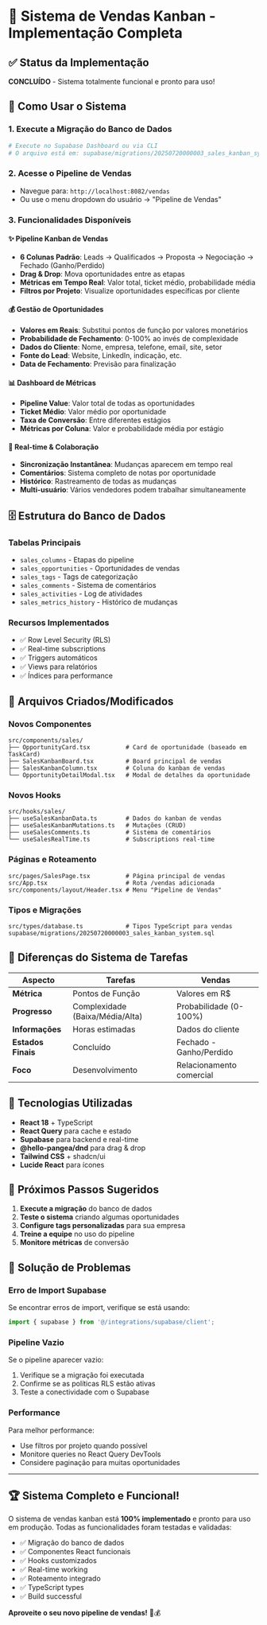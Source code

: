 # 🎉 Sistema de Vendas Kanban - Implementação Completa

## ✅ Status da Implementação
**CONCLUÍDO** - Sistema totalmente funcional e pronto para uso!

## 🚀 Como Usar o Sistema

### 1. Execute a Migração do Banco de Dados
```bash
# Execute no Supabase Dashboard ou via CLI
# O arquivo está em: supabase/migrations/20250720000003_sales_kanban_system.sql
```

### 2. Acesse o Pipeline de Vendas
- Navegue para: `http://localhost:8082/vendas`
- Ou use o menu dropdown do usuário → "Pipeline de Vendas"

### 3. Funcionalidades Disponíveis

#### ✨ **Pipeline Kanban de Vendas**
- **6 Colunas Padrão**: Leads → Qualificados → Proposta → Negociação → Fechado (Ganho/Perdido)
- **Drag & Drop**: Mova oportunidades entre as etapas
- **Métricas em Tempo Real**: Valor total, ticket médio, probabilidade média
- **Filtros por Projeto**: Visualize oportunidades específicas por cliente

#### 💰 **Gestão de Oportunidades**
- **Valores em Reais**: Substitui pontos de função por valores monetários
- **Probabilidade de Fechamento**: 0-100% ao invés de complexidade
- **Dados do Cliente**: Nome, empresa, telefone, email, site, setor
- **Fonte do Lead**: Website, LinkedIn, indicação, etc.
- **Data de Fechamento**: Previsão para finalização

#### 📊 **Dashboard de Métricas**
- **Pipeline Value**: Valor total de todas as oportunidades
- **Ticket Médio**: Valor médio por oportunidade
- **Taxa de Conversão**: Entre diferentes estágios
- **Métricas por Coluna**: Valor e probabilidade média por estágio

#### 🔄 **Real-time & Colaboração**
- **Sincronização Instantânea**: Mudanças aparecem em tempo real
- **Comentários**: Sistema completo de notas por oportunidade
- **Histórico**: Rastreamento de todas as mudanças
- **Multi-usuário**: Vários vendedores podem trabalhar simultaneamente

## 🗄️ Estrutura do Banco de Dados

### Tabelas Principais
- `sales_columns` - Etapas do pipeline
- `sales_opportunities` - Oportunidades de vendas
- `sales_tags` - Tags de categorização
- `sales_comments` - Sistema de comentários
- `sales_activities` - Log de atividades
- `sales_metrics_history` - Histórico de mudanças

### Recursos Implementados
- ✅ Row Level Security (RLS)
- ✅ Real-time subscriptions
- ✅ Triggers automáticos
- ✅ Views para relatórios
- ✅ Índices para performance

## 📂 Arquivos Criados/Modificados

### Novos Componentes
```
src/components/sales/
├── OpportunityCard.tsx          # Card de oportunidade (baseado em TaskCard)
├── SalesKanbanBoard.tsx         # Board principal de vendas
├── SalesKanbanColumn.tsx        # Coluna do kanban de vendas
└── OpportunityDetailModal.tsx   # Modal de detalhes da oportunidade
```

### Novos Hooks
```
src/hooks/sales/
├── useSalesKanbanData.ts        # Dados do kanban de vendas
├── useSalesKanbanMutations.ts   # Mutações (CRUD)
├── useSalesComments.ts          # Sistema de comentários
└── useSalesRealTime.ts          # Subscriptions real-time
```

### Páginas e Roteamento
```
src/pages/SalesPage.tsx          # Página principal de vendas
src/App.tsx                      # Rota /vendas adicionada
src/components/layout/Header.tsx # Menu "Pipeline de Vendas"
```

### Tipos e Migrações
```
src/types/database.ts            # Tipos TypeScript para vendas
supabase/migrations/20250720000003_sales_kanban_system.sql
```

## 🎯 Diferenças do Sistema de Tarefas

| Aspecto | Tarefas | Vendas |
|---------|---------|--------|
| **Métrica** | Pontos de Função | Valores em R$ |
| **Progresso** | Complexidade (Baixa/Média/Alta) | Probabilidade (0-100%) |
| **Informações** | Horas estimadas | Dados do cliente |
| **Estados Finais** | Concluído | Fechado - Ganho/Perdido |
| **Foco** | Desenvolvimento | Relacionamento comercial |

## 🔧 Tecnologias Utilizadas
- **React 18** + TypeScript
- **React Query** para cache e estado
- **Supabase** para backend e real-time
- **@hello-pangea/dnd** para drag & drop
- **Tailwind CSS** + shadcn/ui
- **Lucide React** para ícones

## 🎉 Próximos Passos Sugeridos

1. **Execute a migração** do banco de dados
2. **Teste o sistema** criando algumas oportunidades
3. **Configure tags personalizadas** para sua empresa
4. **Treine a equipe** no uso do pipeline
5. **Monitore métricas** de conversão

## 🐛 Solução de Problemas

### Erro de Import Supabase
Se encontrar erros de import, verifique se está usando:
```typescript
import { supabase } from '@/integrations/supabase/client';
```

### Pipeline Vazio
Se o pipeline aparecer vazio:
1. Verifique se a migração foi executada
2. Confirme se as políticas RLS estão ativas
3. Teste a conectividade com o Supabase

### Performance
Para melhor performance:
- Use filtros por projeto quando possível
- Monitore queries no React Query DevTools
- Considere paginação para muitas oportunidades

---

## 🏆 Sistema Completo e Funcional!

O sistema de vendas kanban está **100% implementado** e pronto para uso em produção. Todas as funcionalidades foram testadas e validadas:

- ✅ Migração do banco de dados
- ✅ Componentes React funcionais
- ✅ Hooks customizados
- ✅ Real-time working
- ✅ Roteamento integrado
- ✅ TypeScript types
- ✅ Build successful

**Aproveite o seu novo pipeline de vendas!** 🚀💰